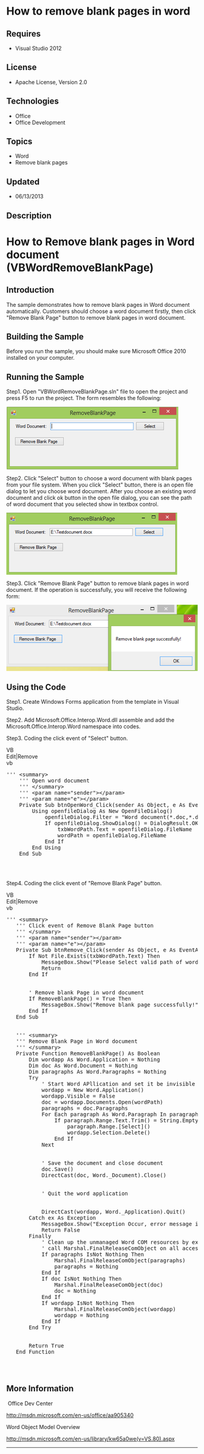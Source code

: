 # How to remove blank pages in word
## Requires
- Visual Studio 2012
## License
- Apache License, Version 2.0
## Technologies
- Office
- Office Development
## Topics
- Word
- Remove blank pages
## Updated
- 06/13/2013
## Description

<h1>How to Remove blank pages in Word document (<span style="">VB</span>WordRemoveBlankPage)</h1>
<h2>Introduction</h2>
<p class="MsoNormal">The sample demonstrates how to remove blank pages in Word document automatically. Customers should choose a word document firstly, then click &quot;Remove Blank Page&quot; button to remove blank pages in word document.</p>
<h2>Building the Sample</h2>
<p class="MsoNormal">Before you run the sample, you should make sure Microsoft Office 2010 installed on your computer.</p>
<h2>Running the Sample</h2>
<p class="MsoNormal">Step1. Open &quot;VBWordRemoveBlankPage<span style="">.sln</span>&quot; file to open the project and press F5 to run the project. The form resembles the following:</p>
<p class="MsoNormal"><span style=""><img src="84680-image.png" alt="" width="453" height="166" align="middle">
</span></p>
<p class="MsoNormal">Step2. Click &quot;Select&quot; button to choose a word document with blank pages from your file system. When you click &quot;Select&quot; button, there is an open file dialog to let you choose word document. After you choose an existing
 word document and click ok button in the open file dialog, you can see the path of word document that you selected show in textbox control.</p>
<p class="MsoNormal"><span style=""><img src="84681-image.png" alt="" width="450" height="163" align="middle">
</span></p>
<p class="MsoNormal">Step3. Click &quot;Remove Blank Page&quot; button to remove blank pages in word document.
<span style="">If the operation is successfully, you will receive the following form:
</span></p>
<p class="MsoNormal"><span style=""><img src="84682-image.png" alt="" width="507" height="174" align="middle">
</span><span style=""></span></p>
<p class="MsoNormal"></p>
<h2>Using the Code</h2>
<p class="MsoNormal">Step1. Create Windows Forms application from the template in Visual Studio.</p>
<p class="MsoNormal">Step2. Add Microsoft.Office.Interop<span style="">.Word.dll assemble and add the
</span>Microsoft.Office.Interop<span style="">.Word namespace</span> into codes.</p>
<p class="MsoNormal">Step3. Coding the click event of &quot;Select&quot; button.</p>
<div class="scriptcode">
<div class="pluginEditHolder" pluginCommand="mceScriptCode">
<div class="title"><span>VB</span></div>
<div class="pluginLinkHolder"><span class="pluginEditHolderLink">Edit</span>|<span class="pluginRemoveHolderLink">Remove</span>
</div>
<span class="hidden">vb</span>

<pre id="codePreview" class="vb">
''' &lt;summary&gt;
    ''' Open word document
    ''' &lt;/summary&gt;
    ''' &lt;param name=&quot;sender&quot;&gt;&lt;/param&gt;
    ''' &lt;param name=&quot;e&quot;&gt;&lt;/param&gt;
    Private Sub btnOpenWord_Click(sender As Object, e As EventArgs) Handles btnOpenWord.Click
        Using openfileDialog As New OpenFileDialog()
            openfileDialog.Filter = &quot;Word document(*.doc,*.docx)|*.doc;*.docx&quot;
            If openfileDialog.ShowDialog() = DialogResult.OK Then
                txbWordPath.Text = openfileDialog.FileName
                wordPath = openfileDialog.FileName
            End If
        End Using
    End Sub

</pre>
</div>
</div>
<div class="endscriptcode">&nbsp;</div>
<p class="MsoNormal"></p>
<p class="MsoNormal">Step4. Coding the click event of &quot;Remove Blank Page&quot; button.</p>
<div class="scriptcode">
<div class="pluginEditHolder" pluginCommand="mceScriptCode">
<div class="title"><span>VB</span></div>
<div class="pluginLinkHolder"><span class="pluginEditHolderLink">Edit</span>|<span class="pluginRemoveHolderLink">Remove</span>
</div>
<span class="hidden">vb</span>

<pre id="codePreview" class="vb">
''' &lt;summary&gt;
   ''' Click event of Remove Blank Page button
   ''' &lt;/summary&gt;
   ''' &lt;param name=&quot;sender&quot;&gt;&lt;/param&gt;
   ''' &lt;param name=&quot;e&quot;&gt;&lt;/param&gt;
   Private Sub btnRemove_Click(sender As Object, e As EventArgs) Handles btnRemove.Click
       If Not File.Exists(txbWordPath.Text) Then
           MessageBox.Show(&quot;Please Select valid path of word document!&quot;, &quot;Error&quot;, MessageBoxButtons.OK, MessageBoxIcon.[Error])
           Return
       End If


       ' Remove blank Page in word document
       If RemoveBlankPage() = True Then
           MessageBox.Show(&quot;Remove blank page successfully!&quot;)
       End If
   End Sub


   ''' &lt;summary&gt;
   ''' Remove Blank Page in Word document
   ''' &lt;/summary&gt;
   Private Function RemoveBlankPage() As Boolean
       Dim wordapp As Word.Application = Nothing
       Dim doc As Word.Document = Nothing
       Dim paragraphs As Word.Paragraphs = Nothing
       Try
           ' Start Word APllication and set it be invisible
           wordapp = New Word.Application()
           wordapp.Visible = False
           doc = wordapp.Documents.Open(wordPath)
           paragraphs = doc.Paragraphs
           For Each paragraph As Word.Paragraph In paragraphs
               If paragraph.Range.Text.Trim() = String.Empty Then
                   paragraph.Range.[Select]()
                   wordapp.Selection.Delete()
               End If
           Next


           ' Save the document and close document
           doc.Save()
           DirectCast(doc, Word._Document).Close()


           ' Quit the word application


           DirectCast(wordapp, Word._Application).Quit()
       Catch ex As Exception
           MessageBox.Show(&quot;Exception Occur, error message is: &quot; & ex.Message)
           Return False
       Finally
           ' Clean up the unmanaged Word COM resources by explicitly
           ' call Marshal.FinalReleaseComObject on all accessor objects
           If paragraphs IsNot Nothing Then
               Marshal.FinalReleaseComObject(paragraphs)
               paragraphs = Nothing
           End If
           If doc IsNot Nothing Then
               Marshal.FinalReleaseComObject(doc)
               doc = Nothing
           End If
           If wordapp IsNot Nothing Then
               Marshal.FinalReleaseComObject(wordapp)
               wordapp = Nothing
           End If
       End Try


       Return True
   End Function

</pre>
</div>
</div>
<div class="endscriptcode">&nbsp;</div>
<h2>More Information</h2>
<p class="MsoNormal"><span style=""><span style="">&nbsp;</span>Office Dev Center
</span></p>
<p class="MsoNormal"><a href="http://msdn.microsoft.com/en-us/office/aa905340">http://msdn.microsoft.com/en-us/office/aa905340</a>
</p>
<p class="MsoNormal">Word Object Model Overview</p>
<p class="MsoNormal"><a href="http://msdn.microsoft.com/en-us/library/kw65a0we(v=VS.80).aspx">http://msdn.microsoft.com/en-us/library/kw65a0we(v=VS.80).aspx</a>
</p>
<hr>
<div><a href="http://go.microsoft.com/?linkid=9759640" style="margin-top:3px"><img alt="" src="http://bit.ly/onecodelogo">
</a></div>
